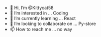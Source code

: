 - 👋 Hi, I’m @Kittycat58
- 👀 I’m interested in ... Coding
- 🌱 I’m currently learning ... React
- 💞️ I’m looking to collaborate on ... Py-store
- 📫 How to reach me ... no way

<!---
Kittycat58/Kittycat58 is a ✨ special ✨ repository because its `README.md` (this file) appears on your GitHub profile.
You can click the Preview link to take a look at your changes.
--->
